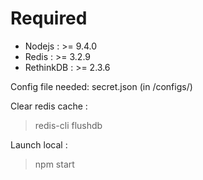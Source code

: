 # Required

- Nodejs : >= 9.4.0
- Redis : >= 3.2.9
- RethinkDB : >= 2.3.6

Config file needed: secret.json (in /configs/)

Clear redis cache :

> redis-cli flushdb

Launch local :

> npm start
